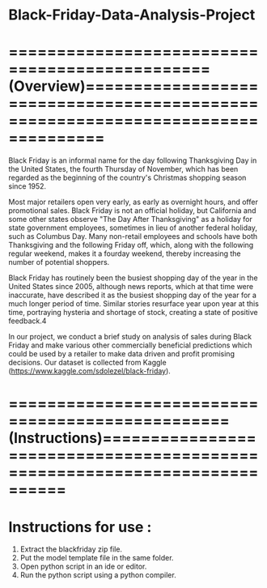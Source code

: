 # Black-Friday-Data-Analysis-Project
# ===============================================(Overview)================================================================================
Black Friday is an informal name for the day following Thanksgiving Day in the United States, the
fourth Thursday of November, which has been regarded as the beginning of the
country's Christmas shopping season since 1952.

Most major retailers open very early, as early as overnight hours, and offer promotional sales.
Black Friday is not an official holiday, but California and some other states observe "The Day After
Thanksgiving" as a holiday for state government employees, sometimes in lieu of another federal
holiday, such as Columbus Day. Many non-retail employees and schools have both Thanksgiving
and the following Friday off, which, along with the following regular weekend, makes it a fourday
weekend, thereby increasing the number of potential shoppers.

Black Friday has routinely been the busiest shopping day of the year in the United States since
2005, although news reports, which at that time were inaccurate, have described it as the busiest
shopping day of the year for a much longer period of time. Similar stories resurface year upon
year at this time, portraying hysteria and shortage of stock, creating a state of positive feedback.4

In our project, we conduct a brief study on analysis of sales during Black Friday and make various other
commercially beneficial predictions which could be used by a retailer to make data driven and profit promising
decisions. Our dataset is collected from Kaggle (https://www.kaggle.com/sdolezel/black-friday).
# =================================================(Instructions)==========================================================================
# Instructions for use : 
1. Extract the blackfriday zip file.
2. Put the model template file in the same folder.
3. Open python script in an ide or editor.
4. Run the python script using a python compiler.
